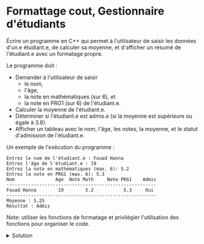# Formattage cout, Gestionnaire d'étudiants

Écrire un programme en C++ qui permet à l'utilisateur de saisir les données d'un.e étudiant.e, de calculer sa moyenne, et d'afficher un résumé de l'étudiant.e avec un formatage propre.

Le programme doit :

- Demander à l'utilisateur de saisir 
  - le nom, 
  - l'âge, 
  - la note en mathématiques (sur 6), et 
  - la note en PRG1 (sur 6) de l'étudiant.e.
- Calculer la moyenne de l'étudiant.e.
- Déterminer si l'étudiant.e est admis.e (si la moyenne est supérieure ou égale à 3.8).
- Afficher un tableau avec le nom, l'âge, les notes, la moyenne, et le statut d'admission de l'étudiant.e.

Un exemple de l'exécution  du programme :

~~~
Entrez le nom de l'étudiant.e : Fouad Hanna
Entrez l'âge de l'étudiant.e : 19
Entrez la note en mathématiques (max. 6): 5.2
Entrez la note en PRG1 (max. 6): 5.3
Nom               Age  Note Math     Note PRG1    Admis
-------------------------------------------------------
Fouad Hanna        19        5.2           5.3     Oui
-------------------------------------------------------
Moyenne : 5.25
Résultat : Admis
~~~

Note: utiliser les fonctions de formatage et privilégier l'utilisation des fonctions pour organiser le code.  



<details>
<summary>Solution</summary>

~~~cpp
#include <iostream>
#include <iomanip>
#include <string>
using namespace std;

void afficher_ligne(const string & s_col1,
                    const string & s_col2,
                    const string & s_col3,
                    const string & s_col4,
                    const string & s_col5) {
    ios backup(nullptr);
    backup.copyfmt(cout); // enregistrer le formatage actuel

    const int w_col1 = 15;
    const int w_col2 = 6;
    const int w_col3 = 11;
    const int w_col4 = 14;
    const int w_col5 = 9;
    const int w_total = w_col1 + w_col2 + w_col3 + w_col4 + w_col5;

    cout << left << setw(w_col1) << s_col1
         << right << setw(w_col2) << s_col2
         << right << setw(w_col3) << s_col3
         << right << setw(w_col4) << s_col4
         << right << setw(w_col5) << s_col5
         << endl;

    cout << right << setw(w_total) << setfill('-') << "" << "\n";

    cout.copyfmt(backup); // restaurer le formatage précédent
}

void afficher_resume(double moyenne, bool admis){
    cout << "Moyenne : " << moyenne << endl;

    cout << "Résultat : " << (admis ? "Admis" : "Non admis") << endl;
}

string lire_string(const string& message) {
    cout << message;
    string s;
    getline(cin, s);
    return s;
}

int lire_int(const string& message) {
    cout << message;
    int i;
    cin >> i;
    return i;
}

double lire_double(const string& message) {
    cout << message;
    double d;
    cin >> d;
    return d;
}

double calculer_moyenne(double note_math, double note_prg1) {
    return (note_math + note_prg1) / 2.0;
}

bool est_admis(double moyenne) {
    const double min_admis = 3.8;
    return (moyenne >= min_admis);
}

string double_to_str(double value){
    stringstream out_str;
    out_str << value;
    return out_str.str();
}

int main() {

    string nom = lire_string("Entrez le nom de l'étudiant : ");;
    int age = lire_int("Entrez l'âge de l'étudiant : ");
    double note_math = lire_double("Entrez la note en mathématiques (max. 6): ");
    double note_prg1 = lire_double("Entrez la note en PRG1 (max. 6): ");
    double moyenne = calculer_moyenne(note_math, note_prg1);
    bool admis = est_admis(moyenne);

    afficher_ligne("Nom", "Age", "Note Math", "Note PRG1", "Admis");
    afficher_ligne(nom, to_string(age), double_to_str(note_math), double_to_str(note_prg1), admis ? "Oui" : "Non");
    afficher_resume(moyenne, admis);

    return 0;
}
~~~



</details>
